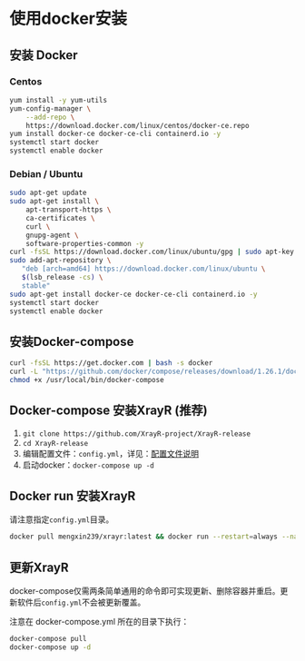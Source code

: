 # 使用docker安装

## 安装 Docker

### Centos

```bash
yum install -y yum-utils
yum-config-manager \
    --add-repo \
    https://download.docker.com/linux/centos/docker-ce.repo
yum install docker-ce docker-ce-cli containerd.io -y
systemctl start docker
systemctl enable docker
```

### Debian / Ubuntu

```bash
sudo apt-get update
sudo apt-get install \
    apt-transport-https \
    ca-certificates \
    curl \
    gnupg-agent \
    software-properties-common -y
curl -fsSL https://download.docker.com/linux/ubuntu/gpg | sudo apt-key add -
sudo add-apt-repository \
   "deb [arch=amd64] https://download.docker.com/linux/ubuntu \
   $(lsb_release -cs) \
   stable"
sudo apt-get install docker-ce docker-ce-cli containerd.io -y
systemctl start docker
systemctl enable docker
```

## 安装Docker-compose

```bash
curl -fsSL https://get.docker.com | bash -s docker
curl -L "https://github.com/docker/compose/releases/download/1.26.1/docker-compose-$(uname -s)-$(uname -m)" -o /usr/local/bin/docker-compose
chmod +x /usr/local/bin/docker-compose
```

## Docker-compose 安装XrayR \(推荐\)

1. `git clone https://github.com/XrayR-project/XrayR-release`
2. `cd XrayR-release`
3. 编辑配置文件：`config.yml`，详见：[配置文件说明](../../xrayr-pei-zhi-wen-jian-shuo-ming/config.md)
4. 启动docker：`docker-compose up -d`

## Docker run 安装XrayR

请注意指定`config.yml`目录。

```bash
docker pull mengxin239/xrayr:latest && docker run --restart=always --name xrayr -d -v ${PATH_TO_CONFIG}/config.yml:/etc/XrayR/config.yml --network=host mengxin239/xrayr:latest
```

## 更新XrayR

docker-compose仅需两条简单通用的命令即可实现更新、删除容器并重启。更新软件后`config.yml`不会被更新覆盖。

注意在 docker-compose.yml 所在的目录下执行：

```bash
docker-compose pull
docker-compose up -d
```

